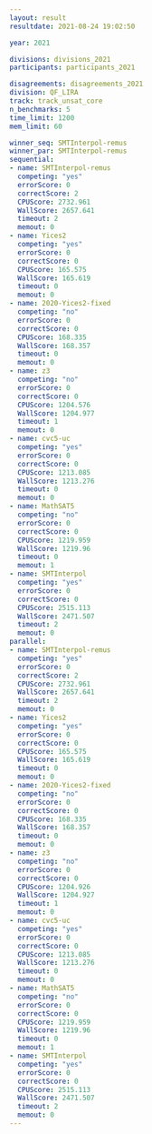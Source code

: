 ```yaml
---
layout: result
resultdate: 2021-08-24 19:02:50

year: 2021

divisions: divisions_2021
participants: participants_2021

disagreements: disagreements_2021
division: QF_LIRA
track: track_unsat_core
n_benchmarks: 5
time_limit: 1200
mem_limit: 60

winner_seq: SMTInterpol-remus
winner_par: SMTInterpol-remus
sequential:
- name: SMTInterpol-remus
  competing: "yes"
  errorScore: 0
  correctScore: 2
  CPUScore: 2732.961
  WallScore: 2657.641
  timeout: 2
  memout: 0
- name: Yices2
  competing: "yes"
  errorScore: 0
  correctScore: 0
  CPUScore: 165.575
  WallScore: 165.619
  timeout: 0
  memout: 0
- name: 2020-Yices2-fixed
  competing: "no"
  errorScore: 0
  correctScore: 0
  CPUScore: 168.335
  WallScore: 168.357
  timeout: 0
  memout: 0
- name: z3
  competing: "no"
  errorScore: 0
  correctScore: 0
  CPUScore: 1204.576
  WallScore: 1204.977
  timeout: 1
  memout: 0
- name: cvc5-uc
  competing: "yes"
  errorScore: 0
  correctScore: 0
  CPUScore: 1213.085
  WallScore: 1213.276
  timeout: 0
  memout: 0
- name: MathSAT5
  competing: "no"
  errorScore: 0
  correctScore: 0
  CPUScore: 1219.959
  WallScore: 1219.96
  timeout: 0
  memout: 1
- name: SMTInterpol
  competing: "yes"
  errorScore: 0
  correctScore: 0
  CPUScore: 2515.113
  WallScore: 2471.507
  timeout: 2
  memout: 0
parallel:
- name: SMTInterpol-remus
  competing: "yes"
  errorScore: 0
  correctScore: 2
  CPUScore: 2732.961
  WallScore: 2657.641
  timeout: 2
  memout: 0
- name: Yices2
  competing: "yes"
  errorScore: 0
  correctScore: 0
  CPUScore: 165.575
  WallScore: 165.619
  timeout: 0
  memout: 0
- name: 2020-Yices2-fixed
  competing: "no"
  errorScore: 0
  correctScore: 0
  CPUScore: 168.335
  WallScore: 168.357
  timeout: 0
  memout: 0
- name: z3
  competing: "no"
  errorScore: 0
  correctScore: 0
  CPUScore: 1204.926
  WallScore: 1204.927
  timeout: 1
  memout: 0
- name: cvc5-uc
  competing: "yes"
  errorScore: 0
  correctScore: 0
  CPUScore: 1213.085
  WallScore: 1213.276
  timeout: 0
  memout: 0
- name: MathSAT5
  competing: "no"
  errorScore: 0
  correctScore: 0
  CPUScore: 1219.959
  WallScore: 1219.96
  timeout: 0
  memout: 1
- name: SMTInterpol
  competing: "yes"
  errorScore: 0
  correctScore: 0
  CPUScore: 2515.113
  WallScore: 2471.507
  timeout: 2
  memout: 0
---
```

